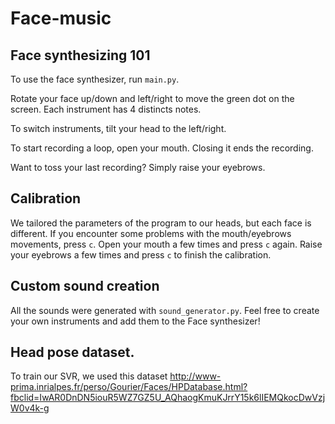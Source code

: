 # Face-music



## Face synthesizing 101

To use the face synthesizer, run `main.py`.

Rotate your face up/down and left/right to move the green dot on the screen. Each instrument has 4 distincts notes.

To switch instruments, tilt your head to the left/right. 

To start recording a loop, open your mouth. Closing it ends the recording. 

Want to toss your last recording? Simply raise your eyebrows.

## Calibration

We tailored the parameters of the program to our heads, but each face is different. If you encounter some problems with the mouth/eyebrows movements, press `c`. Open your mouth a few times and press `c` again. Raise your eyebrows a few times and press `c` to finish the calibration. 

## Custom sound creation

All the sounds were generated with `sound_generator.py`. Feel free to create your own instruments and add them to the Face synthesizer!

## Head pose dataset.
To train our SVR, we used this dataset http://www-prima.inrialpes.fr/perso/Gourier/Faces/HPDatabase.html?fbclid=IwAR0DnDN5iouR5WZ7GZ5U_AQhaogKmuKJrrY15k6lIEMQkocDwVzjW0v4k-g
